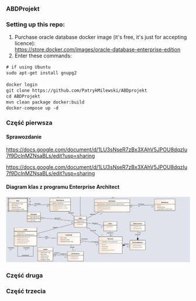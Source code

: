 ### ABDProjekt

### Setting up this repo:
1. Purchase oracle database docker image (it's free, it's just for accepting licence):<br>
https://store.docker.com/images/oracle-database-enterprise-edition
2. Enter these commands:
```
# if using Ubuntu
sudo apt-get install gnupg2

docker login
git clone https://github.com/PatrykMilewski/ABDprojekt
cd ABDProjekt
mvn clean package docker:build
docker-compose up -d
```

### Część pierwsza

#### Sprawozdanie
https://docs.google.com/document/d/1LU3sNseR7zBx3XAhV5JPOU8dqzIu7f9DcInMZNsaBLs/edit?usp=sharing

https://docs.google.com/document/d/1LU3sNseR7zBx3XAhV5JPOU8dqzIu7f9DcInMZNsaBLs/edit?usp=sharing

#### Diagram klas z programu Enterprise Architect
![Diagram klas](diagramKlasEA.jpg)

### Część druga



### Część trzecia
